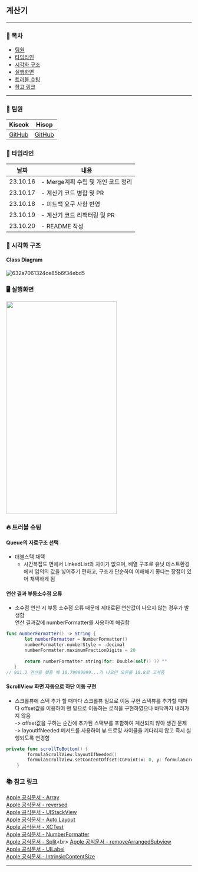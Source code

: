 ##  계산기

---
### 🔎 목차
- [팀원](#-팀원)
- [타임라인](#-타임라인)
- [시각화 구조](#-시각화-구조)
- [실행화면](#-실행화면)
- [트러블 슈팅](#-트러블-슈팅)
- [참고 링크](#-참고-링크)

---
### 👥 팀원
|Kiseok|Hisop|
|---|---|
|[GitHub](https://github.com/carti1108)|[GitHub](https://github.com/Hi-sop/ios-calculator-app)

### 📅 타임라인
|날짜|내용|
|------|---|
|23.10.16| - Merge계획 수립 및 개인 코드 정리 |
|23.10.17|- 계산기 코드 병합 및 PR |
|23.10.18|- 피드백 요구 사항 반영 |
|23.10.19|- 계산기 코드 리팩터링 및 PR |
|23.10.20|- README 작성|


### 👀 시각화 구조
#### Class Diagram
![632a7061324ce85b6f34ebd5](https://github.com/yagom-academy/ios-calculator-app/assets/69287436/7e1e43dd-2ff8-4517-b48e-c6cdc1886ad2) 

### 🖥️ 실행화면

<img src="https://github.com/yagom-academy/ios-calculator-app/assets/69287436/7dcecd35-8403-4882-a6fd-233f676ae537" width="300" height="575"/>


### 🔥 트러블 슈팅

#### Queue의 자료구조 선택

- 더블스택 채택
    - 시간복잡도 면에서 LinkedList와 차이가 없으며, 배열 구조로 유닛 테스트환경에서 임의의 값을 넣어주기 편하고, 구조가 단순하여 이해해기 좋다는 장점이 있어 채택하게 됨

#### 연산 결과 부동소수점 오류 

- 소수점 연산 시 부동 소수점 오류 때문에 제대로된 연산값이 나오지 않는 경우가 발생함<br>
 연산 결과값에 numberFormatter를 사용하여 해결함
 ```swift
func numberFormatter() -> String {
        let numberFormatter = NumberFormatter()
        numberFormatter.numberStyle = .decimal
        numberFormatter.maximumFractionDigits = 20
        
        return numberFormatter.string(for: Double(self)) ?? ""
    }
// 9x1.2 연산을 했을 때 10.79999999...가 나오던 오류를 10.8로 고쳐줌
```

#### ScrollView 화면 자동으로 하단 이동 구현
- 스크롤뷰에 스택 추가 할 때마다 스크롤뷰 밑으로 이동 구현
스택뷰를 추가할 때마다 offset값을 이용하여 맨 밑으로 이동하는 로직을 구현하였으나 바닥까지 내려가지 않음<br>
-> offset값을 구하는 순간에 추가된 스택뷰를 포함하여 계산되지 않아 생긴 문제<br>
-> layoutIfNeeded 메서드를 사용하여 뷰 드로잉 사이클을 기다리지 않고 즉시 실행되도록 변경함
```swift
private func scrollToBottom() {
        formulaScrollView.layoutIfNeeded()
        formulaScrollView.setContentOffset(CGPoint(x: 0, y: formulaScrollView.contentSize.height - formulaScrollView.bounds.height), animated: false)
    }
```


### 📚 참고 링크
[Apple 공식문서 - Array](https://developer.apple.com/documentation/swift/array)<br>
[Apple 공식문서 - reversed](https://developer.apple.com/documentation/swift/array/reversed())<br>
[Apple 공식문서 - UIStackView](https://developer.apple.com/documentation/uikit/uistackview)<br>
[Apple 공식문서 - Auto Layout](https://developer.apple.com/library/archive/documentation/UserExperience/Conceptual/AutolayoutPG/index.html)<br>
[Apple 공식문서 - XCTest](https://developer.apple.com/documentation/xctest)<br>
[Apple 공식문서 - NumberFormatter](https://developer.apple.com/documentation/foundation/numberformatter)<br>
[Apple 공식문서 - Split](https://developer.apple.com/documentation/swift/string/split(separator:maxsplits:omittingemptysubsequences:))<br>
[Apple 공식문서 - removeArrangedSubview](https://developer.apple.com/documentation/uikit/uistackview/1616235-removearrangedsubview)<br>
[Apple 공식문서 - UILabel](https://developer.apple.com/documentation/uikit/uilabel)<br>
[Apple 공식문서 - IntrinsicContentSize](https://developer.apple.com/documentation/uikit/uiview/1622600-intrinsiccontentsize)

---
